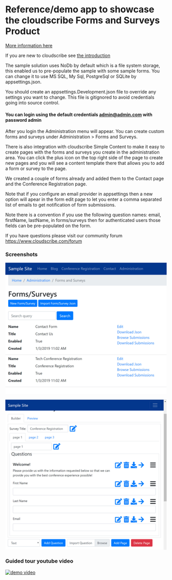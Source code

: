 # Reference/demo app to showcase the cloudscribe Forms and Surveys Product

[More information here](https://www.cloudscribe.com/products/cloudscribe-forms-and-surveys-solution)

If you are new to cloudscribe see [the introduction](https://www.cloudscribe.com/docs/introduction)

The sample solution uses NoDb by default which is a file system storage, this enabled us to pre-populate the sample with some sample forms. You can change it to use MS SQL, My Sql, PostgreSql or SQLite by appsettings.json.

You should create an appsettings.Development.json file to override any settings you want to change. This file is gitignored to avoid credentials going into source control.

#### You can login using the default credentials admin@admin.com with password admin

After you login the Administration menu will appear. You can create custom forms and surveys under Administration > Forms and Surveys.

There is also integration with cloudscribe Simple Content to make it easy to create pages with the forms and surveys you create in the administration area. You can click the plus icon on the top right side of the page to create new pages and you will see a content template there that allows you to add a form or survey to the page.

We created a couple of forms already and added them to the Contact page and the Conference Registration page.

Note that if you configure an email provider in appsettings then a new option will apear in the form edit page to let you enter a comma separated list of emails to get notification of form submissions.

Note there is a convention if you use the following question names: email, firstName, lastName, in forms/surveys then for authenticated users those fields can be pre-populated on the form.

If you have questions please visit our community forum https://www.cloudscribe.com/forum

### Screenshots

![Form List screen shot](/screen-shots/form-survey-list.jpg)

![Form Builder screen shot](/screen-shots/form-builder1.jpg)

### Guided tour youtube video

[![demo video](https://img.youtube.com/vi/XKWdjVGO5V0/0.jpg)](https://www.youtube.com/watch?v=XKWdjVGO5V0)




